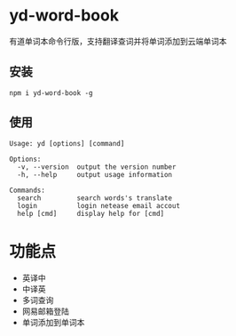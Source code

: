 # yd-word-book
有道单词本命令行版，支持翻译查词并将单词添加到云端单词本

## 安装
```
npm i yd-word-book -g
```

## 使用
```
Usage: yd [options] [command]

Options:
  -v, --version  output the version number
  -h, --help     output usage information

Commands:
  search         search words's translate
  login          login netease email accout
  help [cmd]     display help for [cmd]
```

# 功能点
- 英译中
- 中译英
- 多词查询
- 网易邮箱登陆
- 单词添加到单词本